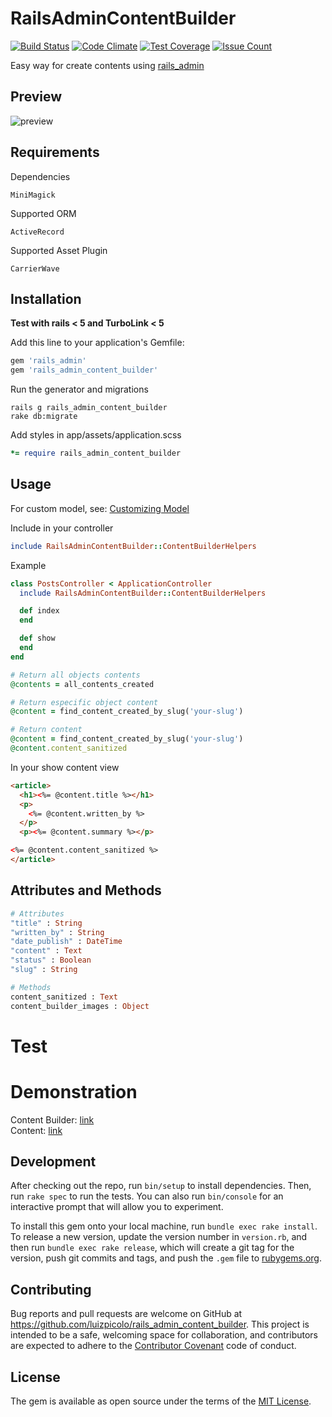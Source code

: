 # RailsAdminContentBuilder

[![Build Status](https://travis-ci.org/luizpicolo/rails_admin_content_builder.svg?branch=master)](https://travis-ci.org/luizpicolo/rails_admin_content_builder)
[![Code Climate](https://codeclimate.com/github/luizpicolo/rails_admin_content_builder/badges/gpa.svg)](https://codeclimate.com/github/luizpicolo/rails_admin_content_builder)
[![Test Coverage](https://codeclimate.com/github/luizpicolo/rails_admin_content_builder/badges/coverage.svg)](https://codeclimate.com/github/luizpicolo/rails_admin_content_builder/coverage)
[![Issue Count](https://codeclimate.com/github/luizpicolo/rails_admin_content_builder/badges/issue_count.svg)](https://codeclimate.com/github/luizpicolo/rails_admin_content_builder)

Easy way for create contents using [rails_admin](https://github.com/sferik/rails_admin)

## Preview

![preview](https://raw.githubusercontent.com/luizpicolo/rails_admin_content_builder/master/screenshot/image1.png)

## Requirements

Dependencies

    MiniMagick

Supported ORM

    ActiveRecord

Supported Asset Plugin

    CarrierWave

## Installation

**Test with rails < 5 and TurboLink < 5**

Add this line to your application's Gemfile:

```ruby
gem 'rails_admin'
gem 'rails_admin_content_builder'
```

Run the generator and migrations

    rails g rails_admin_content_builder
    rake db:migrate

Add styles in app/assets/application.scss

```ruby
*= require rails_admin_content_builder
```

## Usage

For custom model, see: [Customizing Model](https://github.com/luizpicolo/rails_admin_content_builder/wiki/Customizing-model)

Include in your controller

```ruby
include RailsAdminContentBuilder::ContentBuilderHelpers
```

Example

```ruby
class PostsController < ApplicationController
  include RailsAdminContentBuilder::ContentBuilderHelpers

  def index
  end

  def show
  end
end
```

```ruby
# Return all objects contents
@contents = all_contents_created

# Return especific object content
@content = find_content_created_by_slug('your-slug')

# Return content
@content = find_content_created_by_slug('your-slug')
@content.content_sanitized
```

In your show content view

```html
<article>
  <h1><%= @content.title %></h1>
  <p>
    <%= @content.written_by %>
  </p>
  <p><%= @content.summary %></p>

<%= @content.content_sanitized %>
</article>
```

## Attributes and Methods

```ruby
# Attributes
"title" : String    
"written_by" : String    
"date_publish" : DateTime    
"content" : Text    
"status" : Boolean           
"slug" : String    

# Methods
content_sanitized : Text
content_builder_images : Object
```

# Test



# Demonstration

Content Builder:
[link](https://example-cb-fc.herokuapp.com/admin/rails_admin_content_builder~content_builder/1/content_builder)    
Content:
[link](https://example-cb-fc.herokuapp.com/noticias/general/orem-ipsum-dolor-sit-amet-consectetur-adipiscing-elit-aenean-tellus-ante-auctor-ut-facilisis-nec)

## Development

After checking out the repo, run `bin/setup` to install dependencies. Then, run `rake spec` to run the tests. You can also run `bin/console` for an interactive prompt that will allow you to experiment.

To install this gem onto your local machine, run `bundle exec rake install`. To release a new version, update the version number in `version.rb`, and then run `bundle exec rake release`, which will create a git tag for the version, push git commits and tags, and push the `.gem` file to [rubygems.org](https://rubygems.org).

## Contributing

Bug reports and pull requests are welcome on GitHub at https://github.com/luizpicolo/rails_admin_content_builder. This project is intended to be a safe, welcoming space for collaboration, and contributors are expected to adhere to the [Contributor Covenant](http://contributor-covenant.org) code of conduct.


## License

The gem is available as open source under the terms of the [MIT License](http://opensource.org/licenses/MIT).
